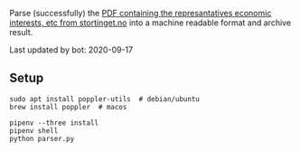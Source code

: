 Parse (successfully) the [PDF containing the represantatives economic interests, etc from stortinget.no](https://www.stortinget.no/no/Stortinget-og-demokratiet/Representantene/Okonomiske-interesser/) into a machine readable format and archive result.

Last updated by bot: 2020-09-17

## Setup
    sudo apt install poppler-utils  # debian/ubuntu
    brew install poppler  # macos

    pipenv --three install
    pipenv shell
    python parser.py
